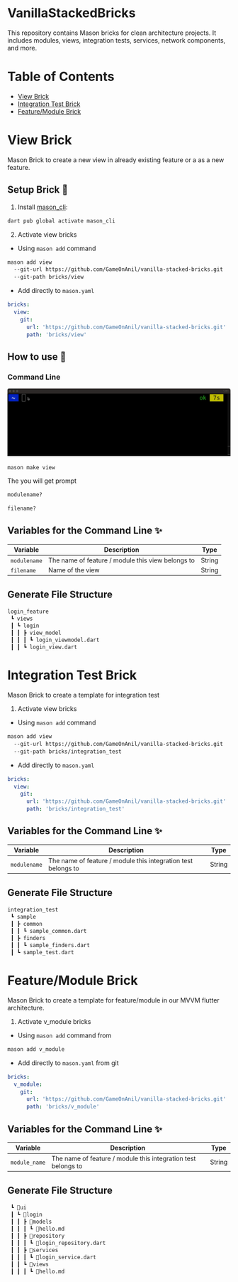 # VanillaStackedBricks

This repository contains Mason bricks for clean architecture projects. It includes modules, views, integration tests, services, network components, and more.

# Table of Contents
- [View Brick](#view-brick)
- [Integration Test Brick](#integration-test-brick)
- [Feature/Module Brick](#Feature/Module-Brick)

# View Brick
Mason Brick to create a new view in already existing feature or a as a new feature.

## Setup Brick 🚀
1. Install [mason_cli](https://pub.dev/packages/mason_cli):
```sh
dart pub global activate mason_cli
```

2. Activate view bricks
- Using `mason add` command
```sh
mason add view
  --git-url https://github.com/GameOnAnil/vanilla-stacked-bricks.git
  --git-path bricks/view
```

- Add directly to `mason.yaml`
```yaml
bricks:
  view:
    git:
      url: 'https://github.com/GameOnAnil/vanilla-stacked-bricks.git'
      path: 'bricks/view'
```

## How to use 🚀
### Command Line

![Mason Demo][mason_demo]

[mason_demo]: https://raw.githubusercontent.com/gameonanil/vanilla-stacked-bricks/main/assets/view-demo.gif

```
mason make view
```

The you will get prompt
```sh
modulename?
```
```sh
filename?
```

## Variables for the Command Line ✨
| Variable      | Description                                                | Type     |
| ------------- | ---------------------------------------------------------- | -------- |
| `modulename`  | The name of feature / module this view belongs to          | String   |
| `filename`    | Name of the view                                           | String   |

## Generate File Structure
```
login_feature
 ┗ views
 ┃ ┗ login
 ┃ ┃ ┣ view_model
 ┃ ┃ ┃ ┗ login_viewmodel.dart
 ┃ ┃ ┗ login_view.dart
```

# Integration Test Brick
Mason Brick to create a template for integration test

1. Activate view bricks
- Using `mason add` command
```sh
mason add view
  --git-url https://github.com/GameOnAnil/vanilla-stacked-bricks.git
  --git-path bricks/integration_test
```

- Add directly to `mason.yaml`
```yaml
bricks:
  view:
    git:
      url: 'https://github.com/GameOnAnil/vanilla-stacked-bricks.git'
      path: 'bricks/integration_test'
```

## Variables for the Command Line ✨
| Variable      | Description                                                | Type     |
| ------------- | ---------------------------------------------------------- | -------- |
| `modulename`  | The name of feature / module this integration test belongs to         | String   |

## Generate File Structure
```
integration_test
 ┗ sample
 ┃ ┣ common
 ┃ ┃ ┗ sample_common.dart
 ┃ ┣ finders
 ┃ ┃ ┗ sample_finders.dart
 ┃ ┗ sample_test.dart
```

# Feature/Module Brick
Mason Brick to create a template for feature/module in our MVVM flutter architecture.

1. Activate v_module bricks
- Using `mason add` command from
```sh
mason add v_module
```

- Add directly to `mason.yaml` from git
```yaml
bricks:
  v_module:
    git:
      url: 'https://github.com/GameOnAnil/vanilla-stacked-bricks.git'
      path: 'bricks/v_module'
```

## Variables for the Command Line ✨
| Variable      | Description                                                | Type     |
| ------------- | ---------------------------------------------------------- | -------- |
| `module_name`  | The name of feature / module this integration test belongs to         | String   |

## Generate File Structure
```
 ┗ 📂ui
 ┃ ┗ 📂login
 ┃ ┃ ┣ 📂models
 ┃ ┃ ┃ ┗ 📜hello.md
 ┃ ┃ ┣ 📂repository
 ┃ ┃ ┃ ┗ 📜login_repository.dart
 ┃ ┃ ┣ 📂services
 ┃ ┃ ┃ ┗ 📜login_service.dart
 ┃ ┃ ┗ 📂views
 ┃ ┃ ┃ ┗ 📜hello.md
```